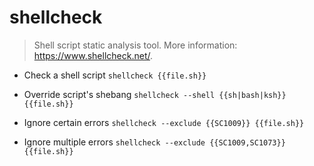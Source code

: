 # shellcheck
> Shell script static analysis tool.
> More information: <https://www.shellcheck.net/>.

- Check a shell script
`shellcheck {{file.sh}}`

- Override script's shebang
`shellcheck --shell {{sh|bash|ksh}} {{file.sh}}`

- Ignore certain errors
`shellcheck --exclude {{SC1009}} {{file.sh}}`

- Ignore multiple errors
`shellcheck --exclude {{SC1009,SC1073}} {{file.sh}}`
